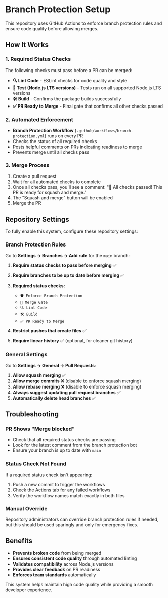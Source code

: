 # Branch Protection Setup

This repository uses GitHub Actions to enforce branch protection rules and ensure code quality before allowing merges.

## How It Works

### 1. Required Status Checks
The following checks must pass before a PR can be merged:

- **🔍 Lint Code** - ESLint checks for code quality and style
- **🧪 Test (Node.js LTS versions)** - Tests run on all supported Node.js LTS versions  
- **🛠️ Build** - Confirms the package builds successfully
- **✅ PR Ready to Merge** - Final gate that confirms all other checks passed

### 2. Automated Enforcement
- **Branch Protection Workflow** (`.github/workflows/branch-protection.yml`) runs on every PR
- Checks the status of all required checks
- Posts helpful comments on PRs indicating readiness to merge
- Prevents merge until all checks pass

### 3. Merge Process
1. Create a pull request
2. Wait for all automated checks to complete
3. Once all checks pass, you'll see a comment: "🎉 All checks passed! This PR is ready for squash and merge."
4. The "Squash and merge" button will be enabled
5. Merge the PR

## Repository Settings

To fully enable this system, configure these repository settings:

### Branch Protection Rules
Go to **Settings → Branches → Add rule** for the `main` branch:

1. **Require status checks to pass before merging** ✅
2. **Require branches to be up to date before merging** ✅  
3. **Required status checks:**
   - `🛡️ Enforce Branch Protection`
   - `🚪 Merge Gate`
   - `🔍 Lint Code`
   - `🛠️ Build`
   - `✅ PR Ready to Merge`

4. **Restrict pushes that create files** ✅
5. **Require linear history** ✅ (optional, for cleaner git history)

### General Settings
Go to **Settings → General → Pull Requests**:

1. **Allow squash merging** ✅
2. **Allow merge commits** ❌ (disable to enforce squash merging)
3. **Allow rebase merging** ❌ (disable to enforce squash merging)
4. **Always suggest updating pull request branches** ✅
5. **Automatically delete head branches** ✅

## Troubleshooting

### PR Shows "Merge blocked"
- Check that all required status checks are passing
- Look for the latest comment from the branch protection bot
- Ensure your branch is up to date with `main`

### Status Check Not Found
If a required status check isn't appearing:
1. Push a new commit to trigger the workflows
2. Check the Actions tab for any failed workflows
3. Verify the workflow names match exactly in both files

### Manual Override
Repository administrators can override branch protection rules if needed, but this should be used sparingly and only for emergency fixes.

## Benefits

- **Prevents broken code** from being merged
- **Ensures consistent code quality** through automated linting
- **Validates compatibility** across Node.js versions
- **Provides clear feedback** on PR readiness
- **Enforces team standards** automatically

This system helps maintain high code quality while providing a smooth developer experience. 